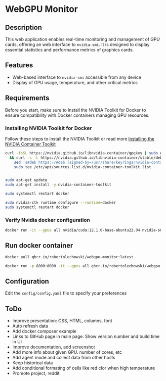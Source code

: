 # WebGPU Monitor

## Description
This web application enables real-time monitoring and management of GPU cards, offering an web interface to `nvidia-smi`.
It is designed to display essential statistics and performance metrics of graphics cards.

## Features
- Web-based interface to `nvidia-smi` accessible from any device
- Display of GPU usage, temperature, and other critical metrics

## Requirements
Before you start, make sure to install the NVIDIA Toolkit for Docker to ensure compatibility with Docker containers managing GPU resources. 

### Installing NVIDIA Toolkit for Docker
Follow these steps to install the NVIDIA Toolkit or read more [Installing the NVIDIA Container Toolkit](https://docs.nvidia.com/datacenter/cloud-native/container-toolkit/latest/install-guide.html)

```bash
curl -fsSL https://nvidia.github.io/libnvidia-container/gpgkey | sudo gpg --dearmor -o /usr/share/keyrings/nvidia-container-toolkit-keyring.gpg \
  && curl -s -L https://nvidia.github.io/libnvidia-container/stable/deb/nvidia-container-toolkit.list | \
    sed 's#deb https://#deb [signed-by=/usr/share/keyrings/nvidia-container-toolkit-keyring.gpg] https://#g' | \
    sudo tee /etc/apt/sources.list.d/nvidia-container-toolkit.list


sudo apt-get update
sudo apt-get install -y nvidia-container-toolkit

sudo systemctl restart docker
```

```bash
sudo nvidia-ctk runtime configure --runtime=docker
sudo systemctl restart docker
```

### Verify Nvidia docker configuration
```bash
docker run -it --gpus all nvidia/cuda:12.1.0-base-ubuntu22.04 nvidia-smi
```

## Run docker container

```bash
docker pull ghcr.io/robertolechowski/webgpu-monitor:latest

docker run -p 8000:8000 -it --gpus all ghcr.io/robertolechowski/webgpu-monitor:latest
```

## Configuration
Edit the `config/config.yaml` file to specify your preferences

## ToDo
 - Improve presentation: CSS, HTML, columns, font
 - Auto refresh data
 - Add docker composer example
 - Links to GitHub page in main page. Show version number and build time in UI
 - Improve documentation, add screenshot
 - Add more info about given GPU. number of cores, etc
 - Add agent mode and collect data from other hosts
 - Keep historical data
 - Add conditional formating of cells like red clor when high temperature
 - Promote project, reddit 